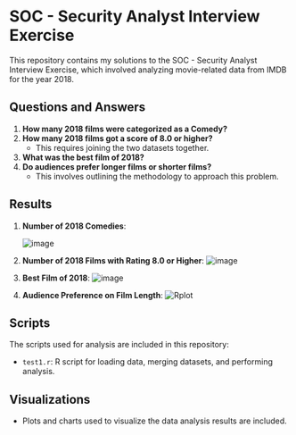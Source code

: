 # SOC - Security Analyst Interview Exercise

This repository contains my solutions to the SOC - Security Analyst Interview Exercise, which involved analyzing movie-related data from IMDB for the year 2018.

## Questions and Answers

1. **How many 2018 films were categorized as a Comedy?**
2. **How many 2018 films got a score of 8.0 or higher?**
   - This requires joining the two datasets together.
3. **What was the best film of 2018?**
4. **Do audiences prefer longer films or shorter films?**
   - This involves outlining the methodology to approach this problem.

## Results

1. **Number of 2018 Comedies**:

   ![image](https://github.com/user-attachments/assets/8d766725-3436-4579-a8ca-8f2757f2c971)

3. **Number of 2018 Films with Rating 8.0 or Higher**:
  ![image](https://github.com/user-attachments/assets/2f41e7b1-072b-43a4-94f6-6ecf9946fa4a)

5. **Best Film of 2018**:
  ![image](https://github.com/user-attachments/assets/61004fc0-0bee-417d-b0a5-279553d47682)


7. **Audience Preference on Film Length**:
![Rplot](https://github.com/user-attachments/assets/9dbc9be2-7dd5-4b4a-912e-f7bfb33804ac)


## Scripts

The scripts used for analysis are included in this repository:
- `test1.r`: R script for loading data, merging datasets, and performing analysis.

## Visualizations

- Plots and charts used to visualize the data analysis results are included.
